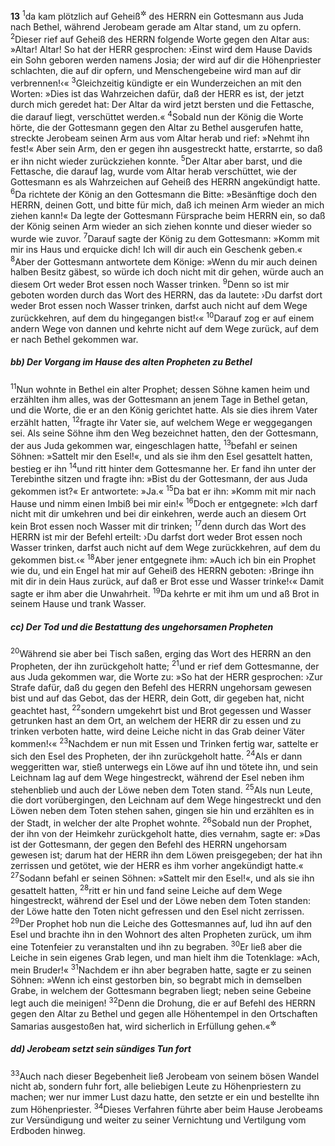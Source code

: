 __13__
<sup>1</sup>da kam plötzlich auf Geheiß<sup title="oder: im Auftrage">&#x2732;</sup> des HERRN ein Gottesmann aus Juda nach Bethel, während Jerobeam gerade am Altar stand, um zu opfern.
<sup>2</sup>Dieser rief auf Geheiß des HERRN folgende Worte gegen den Altar aus: »Altar! Altar! So hat der HERR gesprochen: ›Einst wird dem Hause Davids ein Sohn geboren werden namens Josia; der wird auf dir die Höhenpriester schlachten, die auf dir opfern, und Menschengebeine wird man auf dir verbrennen!‹«
<sup>3</sup>Gleichzeitig kündigte er ein Wunderzeichen an mit den Worten: »Dies ist das Wahrzeichen dafür, daß der HERR es ist, der jetzt durch mich geredet hat: Der Altar da wird jetzt bersten und die Fettasche, die darauf liegt, verschüttet werden.«
<sup>4</sup>Sobald nun der König die Worte hörte, die der Gottesmann gegen den Altar zu Bethel ausgerufen hatte, streckte Jerobeam seinen Arm aus vom Altar herab und rief: »Nehmt ihn fest!« Aber sein Arm, den er gegen ihn ausgestreckt hatte, erstarrte, so daß er ihn nicht wieder zurückziehen konnte.
<sup>5</sup>Der Altar aber barst, und die Fettasche, die darauf lag, wurde vom Altar herab verschüttet, wie der Gottesmann es als Wahrzeichen auf Geheiß des HERRN angekündigt hatte.
<sup>6</sup>Da richtete der König an den Gottesmann die Bitte: »Besänftige doch den HERRN, deinen Gott, und bitte für mich, daß ich meinen Arm wieder an mich ziehen kann!« Da legte der Gottesmann Fürsprache beim HERRN ein, so daß der König seinen Arm wieder an sich ziehen konnte und dieser wieder so wurde wie zuvor.
<sup>7</sup>Darauf sagte der König zu dem Gottesmann: »Komm mit mir ins Haus und erquicke dich! Ich will dir auch ein Geschenk geben.«
<sup>8</sup>Aber der Gottesmann antwortete dem Könige: »Wenn du mir auch deinen halben Besitz gäbest, so würde ich doch nicht mit dir gehen, würde auch an diesem Ort weder Brot essen noch Wasser trinken.
<sup>9</sup>Denn so ist mir geboten worden durch das Wort des HERRN, das da lautete: ›Du darfst dort weder Brot essen noch Wasser trinken, darfst auch nicht auf dem Wege zurückkehren, auf dem du hingegangen bist!‹«
<sup>10</sup>Darauf zog er auf einem andern Wege von dannen und kehrte nicht auf dem Wege zurück, auf dem er nach Bethel gekommen war.

##### bb) Der Vorgang im Hause des alten Propheten zu Bethel

<sup>11</sup>Nun wohnte in Bethel ein alter Prophet; dessen Söhne kamen heim und erzählten ihm alles, was der Gottesmann an jenem Tage in Bethel getan, und die Worte, die er an den König gerichtet hatte. Als sie dies ihrem Vater erzählt hatten,
<sup>12</sup>fragte ihr Vater sie, auf welchem Wege er weggegangen sei. Als seine Söhne ihm den Weg bezeichnet hatten, den der Gottesmann, der aus Juda gekommen war, eingeschlagen hatte,
<sup>13</sup>befahl er seinen Söhnen: »Sattelt mir den Esel!«, und als sie ihm den Esel gesattelt hatten, bestieg er ihn
<sup>14</sup>und ritt hinter dem Gottesmanne her. Er fand ihn unter der Terebinthe sitzen und fragte ihn: »Bist du der Gottesmann, der aus Juda gekommen ist?« Er antwortete: »Ja.«
<sup>15</sup>Da bat er ihn: »Komm mit mir nach Hause und nimm einen Imbiß bei mir ein!«
<sup>16</sup>Doch er entgegnete: »Ich darf nicht mit dir umkehren und bei dir einkehren, werde auch an diesem Ort kein Brot essen noch Wasser mit dir trinken;
<sup>17</sup>denn durch das Wort des HERRN ist mir der Befehl erteilt: ›Du darfst dort weder Brot essen noch Wasser trinken, darfst auch nicht auf dem Wege zurückkehren, auf dem du gekommen bist.‹«
<sup>18</sup>Aber jener entgegnete ihm: »Auch ich bin ein Prophet wie du, und ein Engel hat mir auf Geheiß des HERRN geboten: ›Bringe ihn mit dir in dein Haus zurück, auf daß er Brot esse und Wasser trinke!‹« Damit sagte er ihm aber die Unwahrheit.
<sup>19</sup>Da kehrte er mit ihm um und aß Brot in seinem Hause und trank Wasser.

##### cc) Der Tod und die Bestattung des ungehorsamen Propheten

<sup>20</sup>Während sie aber bei Tisch saßen, erging das Wort des HERRN an den Propheten, der ihn zurückgeholt hatte;
<sup>21</sup>und er rief dem Gottesmanne, der aus Juda gekommen war, die Worte zu: »So hat der HERR gesprochen: ›Zur Strafe dafür, daß du gegen den Befehl des HERRN ungehorsam gewesen bist und auf das Gebot, das der HERR, dein Gott, dir gegeben hat, nicht geachtet hast,
<sup>22</sup>sondern umgekehrt bist und Brot gegessen und Wasser getrunken hast an dem Ort, an welchem der HERR dir zu essen und zu trinken verboten hatte, wird deine Leiche nicht in das Grab deiner Väter kommen!‹«
<sup>23</sup>Nachdem er nun mit Essen und Trinken fertig war, sattelte er sich den Esel des Propheten, der ihn zurückgeholt hatte.
<sup>24</sup>Als er dann weggeritten war, stieß unterwegs ein Löwe auf ihn und tötete ihn, und sein Leichnam lag auf dem Wege hingestreckt, während der Esel neben ihm stehenblieb und auch der Löwe neben dem Toten stand.
<sup>25</sup>Als nun Leute, die dort vorübergingen, den Leichnam auf dem Wege hingestreckt und den Löwen neben dem Toten stehen sahen, gingen sie hin und erzählten es in der Stadt, in welcher der alte Prophet wohnte.
<sup>26</sup>Sobald nun der Prophet, der ihn von der Heimkehr zurückgeholt hatte, dies vernahm, sagte er: »Das ist der Gottesmann, der gegen den Befehl des HERRN ungehorsam gewesen ist; darum hat der HERR ihn dem Löwen preisgegeben; der hat ihn zerrissen und getötet, wie der HERR es ihm vorher angekündigt hatte.«
<sup>27</sup>Sodann befahl er seinen Söhnen: »Sattelt mir den Esel!«, und als sie ihn gesattelt hatten,
<sup>28</sup>ritt er hin und fand seine Leiche auf dem Wege hingestreckt, während der Esel und der Löwe neben dem Toten standen: der Löwe hatte den Toten nicht gefressen und den Esel nicht zerrissen.
<sup>29</sup>Der Prophet hob nun die Leiche des Gottesmannes auf, lud ihn auf den Esel und brachte ihn in den Wohnort des alten Propheten zurück, um ihm eine Totenfeier zu veranstalten und ihn zu begraben.
<sup>30</sup>Er ließ aber die Leiche in sein eigenes Grab legen, und man hielt ihm die Totenklage: »Ach, mein Bruder!«
<sup>31</sup>Nachdem er ihn aber begraben hatte, sagte er zu seinen Söhnen: »Wenn ich einst gestorben bin, so begrabt mich in demselben Grabe, in welchem der Gottesmann begraben liegt; neben seine Gebeine legt auch die meinigen!
<sup>32</sup>Denn die Drohung, die er auf Befehl des HERRN gegen den Altar zu Bethel und gegen alle Höhentempel in den Ortschaften Samarias ausgestoßen hat, wird sicherlich in Erfüllung gehen.«<sup title="vgl. 2.Kön 23,16-18">&#x2732;</sup>

##### dd) Jerobeam setzt sein sündiges Tun fort

<sup>33</sup>Auch nach dieser Begebenheit ließ Jerobeam von seinem bösen Wandel nicht ab, sondern fuhr fort, alle beliebigen Leute zu Höhenpriestern zu machen; wer nur immer Lust dazu hatte, den setzte er ein und bestellte ihn zum Höhenpriester.
<sup>34</sup>Dieses Verfahren führte aber beim Hause Jerobeams zur Versündigung und weiter zu seiner Vernichtung und Vertilgung vom Erdboden hinweg.